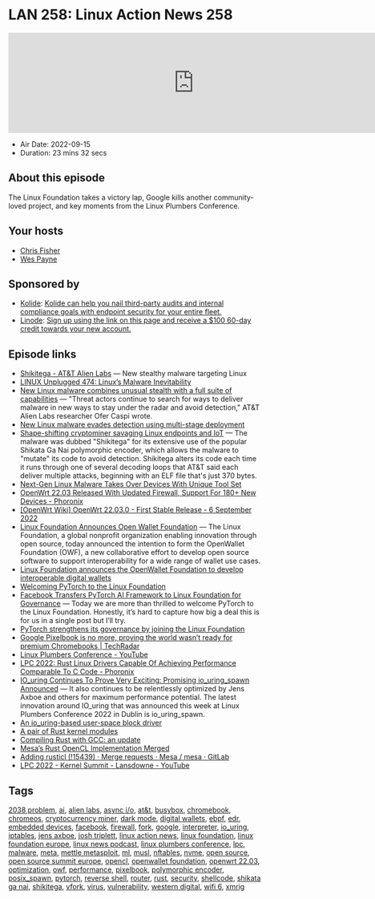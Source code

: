 # LAN 258: Linux Action News 258

<iframe src="https://player.fireside.fm/v2/DAcK9LdX+i1wSxTFA?theme=dark" width="740" height="200" frameborder="0" scrolling="no"></iframe>

* Air Date: 2022-09-15
* Duration: 23 mins 32 secs

## About this episode

The Linux Foundation takes a victory lap, Google kills another community-loved project, and key moments from the Linux Plumbers Conference.

## Your hosts
* [Chris Fisher](https://linuxactionnews.com/hosts/chris)
* [Wes Payne](https://linuxactionnews.com/hosts/wes)

## Sponsored by

  * [Kolide](https://l.kolide.co/3klbWzr): [Kolide can help you nail third-party audits and internal compliance goals with endpoint security for your entire fleet. ](https://l.kolide.co/3klbWzr)
  * [Linode](http://linode.com/lan): [Sign up using the link on this page and receive a $100 60-day credit towards your new account. ](http://linode.com/lan)



## Episode links

  * [Shikitega - AT&T Alien Labs](https://cybersecurity.att.com/blogs/labs-research/shikitega-new-stealthy-malware-targeting-linux "Shikitega -  AT&T Alien Labs") — New stealthy malware targeting Linux 
  * [LINUX Unplugged 474: Linux’s Malware Inevitability](https://linuxunplugged.com/474 "LINUX Unplugged 474: Linux’s Malware Inevitability")
  * [New Linux malware combines unusual stealth with a full suite of capabilities](https://arstechnica.com/information-technology/2022/09/new-linux-malware-combines-unusual-stealth-with-a-full-suite-of-capabilities/ "New Linux malware combines unusual stealth with a full suite of capabilities") — "Threat actors continue to search for ways to deliver malware in new ways to stay under the radar and avoid detection," AT&T Alien Labs researcher Ofer Caspi wrote.
  * [New Linux malware evades detection using multi-stage deployment](https://www.bleepingcomputer.com/news/security/new-linux-malware-evades-detection-using-multi-stage-deployment/ "New Linux malware evades detection using multi-stage deployment")
  * [Shape-shifting cryptominer savaging Linux endpoints and IoT](https://www.theregister.com/2022/09/10/in_brief_security/ "Shape-shifting cryptominer savaging Linux endpoints and IoT") — The malware was dubbed "Shikitega" for its extensive use of the popular Shikata Ga Nai polymorphic encoder, which allows the malware to "mutate" its code to avoid detection. Shikitega alters its code each time it runs through one of several decoding loops that AT&T said each deliver multiple attacks, beginning with an ELF file that's just 370 bytes. 
  * [Next-Gen Linux Malware Takes Over Devices With Unique Tool Set](https://www.darkreading.com/vulnerabilities-threats/next-gen-linux-malware-takes-over-devices-unique-toolset "Next-Gen Linux Malware Takes Over Devices With Unique Tool Set")
  * [OpenWrt 22.03 Released With Updated Firewall, Support For 180+ New Devices - Phoronix](https://www.phoronix.com/news/OpenWrt-22.03-Released "OpenWrt 22.03 Released With Updated Firewall, Support For 180+ New Devices - Phoronix")
  * [[OpenWrt Wiki] OpenWrt 22.03.0 - First Stable Release - 6 September 2022](https://openwrt.org/releases/22.03/notes-22.03.0 "\[OpenWrt Wiki\] OpenWrt 22.03.0 - First Stable Release - 6 September 2022")
  * [Linux Foundation Announces Open Wallet Foundation](https://www.linuxfoundation.org/press/linux-foundation-announces-an-intent-to-form-the-openwallet-foundation "Linux Foundation Announces Open Wallet Foundation") — The Linux Foundation, a global nonprofit organization enabling innovation through open source, today announced the intention to form the OpenWallet Foundation (OWF), a new collaborative effort to develop open source software to support interoperability for a wide range of wallet use cases.
  * [Linux Foundation announces the OpenWallet Foundation to develop interoperable digital wallets](https://techcrunch.com/2022/09/13/linux-foundation-announces-the-openwallet-foundation-to-develop-interoperable-digital-wallets/ "Linux Foundation announces the OpenWallet Foundation to develop interoperable digital wallets")
  * [Welcoming PyTorch to the Linux Foundation](https://www.linuxfoundation.org/blog/blog/welcoming-pytorch-to-the-linux-foundation "Welcoming PyTorch to the Linux Foundation")
  * [Facebook Transfers PyTorch AI Framework to Linux Foundation for Governance](https://debugpointnews.com/meta-pytorch-linux/ "Facebook Transfers PyTorch AI Framework to Linux Foundation for Governance") — Today we are more than thrilled to welcome PyTorch to the Linux Foundation. Honestly, it’s hard to capture how big a deal this is for us in a single post but I’ll try. 
  * [PyTorch strengthens its governance by joining the Linux Foundation](https://pytorch.org/blog/PyTorchfoundation/ "PyTorch strengthens its governance by joining the Linux Foundation")
  * [Google Pixelbook is no more, proving the world wasn’t ready for premium Chromebooks | TechRadar](https://www.techradar.com/news/google-pixelbook-is-no-more-proving-the-world-wasnt-ready-for-premium-chromebooks "Google Pixelbook is no more, proving the world wasn’t ready for premium Chromebooks | TechRadar")
  * [Linux Plumbers Conference - YouTube](https://www.youtube.com/c/LinuxPlumbersConference/videos?app=desktop&view=2&flow=list&live_view=501&cbrd=1 "Linux Plumbers Conference - YouTube")
  * [LPC 2022: Rust Linux Drivers Capable Of Achieving Performance Comparable To C Code - Phoronix](https://www.phoronix.com/news/LPC-2022-Rust-Linux "LPC 2022: Rust Linux Drivers Capable Of Achieving Performance Comparable To C Code - Phoronix")
  * [IO_uring Continues To Prove Very Exciting: Promising io_uring_spawn Announced](https://www.phoronix.com/news/Linux-LPC2022-io_uring_spawn "IO_uring Continues To Prove Very Exciting: Promising io_uring_spawn Announced") — It also continues to be relentlessly optimized by Jens Axboe and others for maximum performance potential. The latest innovation around IO_uring that was announced this week at Linux Plumbers Conference 2022 in Dublin is io_uring_spawn.
  * [An io_uring-based user-space block driver](https://lwn.net/Articles/903855/ "An io_uring-based user-space block driver")
  * [A pair of Rust kernel modules](https://lwn.net/Articles/907685/ "A pair of Rust kernel modules")
  * [Compiling Rust with GCC: an update](https://lwn.net/Articles/907405/ "Compiling Rust with GCC: an update")
  * [Mesa’s Rust OpenCL Implementation Merged](https://www.phoronix.com/news/Mesa-Rust-OpenCL-Merging-Soon "Mesa’s Rust OpenCL Implementation Merged")
  * [Adding rusticl (!15439) · Merge requests · Mesa / mesa · GitLab](https://gitlab.freedesktop.org/mesa/mesa/-/merge_requests/15439 "Adding rusticl \(!15439\) · Merge requests · Mesa / mesa · GitLab")
  * [LPC 2022 - Kernel Summit - Lansdowne - YouTube](https://www.youtube.com/watch?v=e2SZoUPhDRg "LPC 2022 - Kernel Summit - Lansdowne - YouTube")



## Tags

[2038 problem](https://linuxactionnews.com/tags/2038%20problem), [ai](https://linuxactionnews.com/tags/ai), [alien labs](https://linuxactionnews.com/tags/alien%20labs), [async i/o](https://linuxactionnews.com/tags/async%20i%2Fo), [at&t](https://linuxactionnews.com/tags/at&t), [busybox](https://linuxactionnews.com/tags/busybox), [chromebook](https://linuxactionnews.com/tags/chromebook), [chromeos](https://linuxactionnews.com/tags/chromeos), [cryptocurrency miner](https://linuxactionnews.com/tags/cryptocurrency%20miner), [dark mode](https://linuxactionnews.com/tags/dark%20mode), [digital wallets](https://linuxactionnews.com/tags/digital%20wallets), [ebpf](https://linuxactionnews.com/tags/ebpf), [edr](https://linuxactionnews.com/tags/edr), [embedded devices](https://linuxactionnews.com/tags/embedded%20devices), [facebook](https://linuxactionnews.com/tags/facebook), [firewall](https://linuxactionnews.com/tags/firewall), [fork](https://linuxactionnews.com/tags/fork), [google](https://linuxactionnews.com/tags/google), [interpreter](https://linuxactionnews.com/tags/interpreter), [io_uring](https://linuxactionnews.com/tags/io_uring), [iptables](https://linuxactionnews.com/tags/iptables), [jens axboe](https://linuxactionnews.com/tags/jens%20axboe), [josh triplett](https://linuxactionnews.com/tags/josh%20triplett), [linux action news](https://linuxactionnews.com/tags/linux%20action%20news), [linux foundation](https://linuxactionnews.com/tags/linux%20foundation), [linux foundation europe](https://linuxactionnews.com/tags/linux%20foundation%20europe), [linux news podcast](https://linuxactionnews.com/tags/linux%20news%20podcast), [linux plumbers conference](https://linuxactionnews.com/tags/linux%20plumbers%20conference), [lpc](https://linuxactionnews.com/tags/lpc), [malware](https://linuxactionnews.com/tags/malware), [meta](https://linuxactionnews.com/tags/meta), [mettle metasploit](https://linuxactionnews.com/tags/mettle%20metasploit), [ml](https://linuxactionnews.com/tags/ml), [musl](https://linuxactionnews.com/tags/musl), [nftables](https://linuxactionnews.com/tags/nftables), [nvme](https://linuxactionnews.com/tags/nvme), [open source](https://linuxactionnews.com/tags/open%20source), [open source summit europe](https://linuxactionnews.com/tags/open%20source%20summit%20europe), [opencl](https://linuxactionnews.com/tags/opencl), [openwallet foundation](https://linuxactionnews.com/tags/openwallet%20foundation), [openwrt 22.03](https://linuxactionnews.com/tags/openwrt%2022.03), [optimization](https://linuxactionnews.com/tags/optimization), [owf](https://linuxactionnews.com/tags/owf), [performance](https://linuxactionnews.com/tags/performance), [pixelbook](https://linuxactionnews.com/tags/pixelbook), [polymorphic encoder](https://linuxactionnews.com/tags/polymorphic%20encoder), [posix_spawn](https://linuxactionnews.com/tags/posix_spawn), [pytorch](https://linuxactionnews.com/tags/pytorch), [reverse shell](https://linuxactionnews.com/tags/reverse%20shell), [router](https://linuxactionnews.com/tags/router), [rust](https://linuxactionnews.com/tags/rust), [security](https://linuxactionnews.com/tags/security), [shellcode](https://linuxactionnews.com/tags/shellcode), [shikata ga nai](https://linuxactionnews.com/tags/shikata%20ga%20nai), [shikitega](https://linuxactionnews.com/tags/shikitega), [vfork](https://linuxactionnews.com/tags/vfork), [virus](https://linuxactionnews.com/tags/virus), [vulnerability](https://linuxactionnews.com/tags/vulnerability), [western digital](https://linuxactionnews.com/tags/western%20digital), [wifi 6](https://linuxactionnews.com/tags/wifi%206), [xmrig](https://linuxactionnews.com/tags/xmrig)